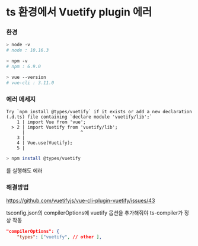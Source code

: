 # ts 환경에서 Vuetify plugin 에러

### 환경

``` bash
> node -v
# node : 10.16.3

> npm -v
# npm : 6.9.0

> vue --version
# vue-cli : 3.11.0
```

### 에러 메세지
``` console
Try `npm install @types/vuetify` if it exists or add a new declaration (.d.ts) file containing `declare module 'vuetify/lib';`
    1 | import Vue from 'vue';
  > 2 | import Vuetify from 'vuetify/lib';
      |                     ^
    3 | 
    4 | Vue.use(Vuetify);
    5 | 
```

``` bash
> npm install @types/vuetify
```
를 실행해도 에러

### 해결방법
https://github.com/vuetifyjs/vue-cli-plugin-vuetify/issues/43

tsconfig.json의 compilerOptions에 vuetify 옵션을 추가해줘야 ts-compiler가 정상 작동

``` json
"compilerOptions": {
    "types": ["vuetify", // other ],
```

